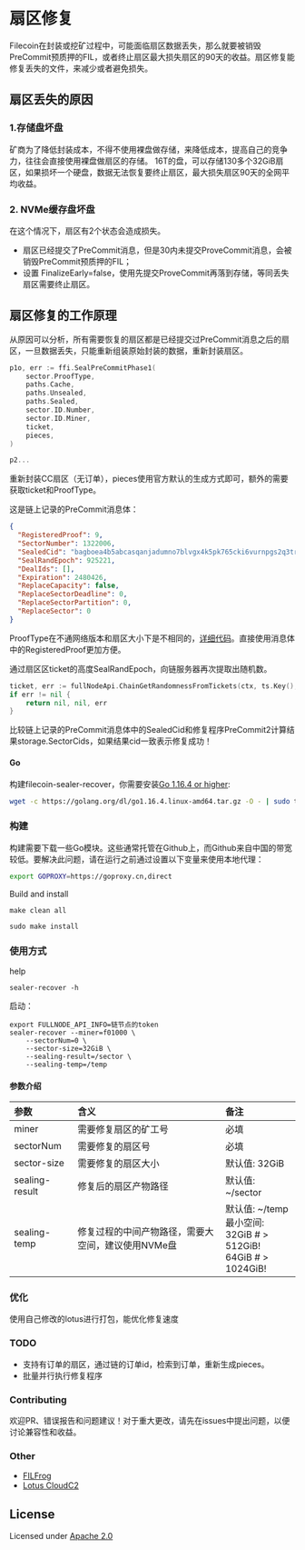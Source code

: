 # 扇区修复

Filecoin在封装或挖矿过程中，可能面临扇区数据丢失，那么就要被销毁PreCommit预质押的FIL，或者终止扇区最大损失扇区的90天的收益。扇区修复能修复丢失的文件，来减少或者避免损失。

## 扇区丢失的原因

### 1.存储盘坏盘
矿商为了降低封装成本，不得不使用裸盘做存储，来降低成本，提高自己的竞争力，往往会直接使用裸盘做扇区的存储。
16T的盘，可以存储130多个32GiB扇区，如果损坏一个硬盘，数据无法恢复要终止扇区，最大损失扇区90天的全网平均收益。

### 2. NVMe缓存盘坏盘
   在这个情况下，扇区有2个状态会造成损失。
   - 扇区已经提交了PreCommit消息，但是30内未提交ProveCommit消息，会被销毁PreCommit预质押的FIL；
   - 设置 FinalizeEarly=false，使用先提交ProveCommit再落到存储，等同丢失扇区需要终止扇区。

## 扇区修复的工作原理

从原因可以分析，所有需要恢复的扇区都是已经提交过PreCommit消息之后的扇区，一旦数据丢失，只能重新组装原始封装的数据，重新封装扇区。

```go
p1o, err := ffi.SealPreCommitPhase1(
    sector.ProofType,
    paths.Cache,
    paths.Unsealed,
    paths.Sealed,
    sector.ID.Number,
    sector.ID.Miner,
    ticket,
    pieces,
)

p2...
```
重新封装CC扇区（无订单），pieces使用官方默认的生成方式即可，额外的需要获取ticket和ProofType。

这是链上记录的PreCommit消息体：
```json
{
  "RegisteredProof": 9,
  "SectorNumber": 1322006,
  "SealedCid": "bagboea4b5abcasqanjadumno7blvgx4k5pk765cki6vurnpgs2q3trt2trkznhj3",
  "SealRandEpoch": 925221,
  "DealIds": [],
  "Expiration": 2480426,
  "ReplaceCapacity": false,
  "ReplaceSectorDeadline": 0,
  "ReplaceSectorPartition": 0,
  "ReplaceSector": 0
}
```
ProofType在不通网络版本和扇区大小下是不相同的，[详细代码]( https://github.com/filecoin-project/lotus/blob/7a38cd9286fbe8c4faf7b1f4737b6ff4dd94d011/chain/actors/builtin/miner/miner.go#L263 )。直接使用消息体中的RegisteredProof更加方便。

通过扇区区ticket的高度SealRandEpoch，向链服务器再次提取出随机数。
```go
ticket, err := fullNodeApi.ChainGetRandomnessFromTickets(ctx, ts.Key(), crypto.DomainSeparationTag_SealRandomness, ticketEpoch, buf.Bytes())
if err != nil {
    return nil, nil, err
}
```

比较链上记录的PreCommit消息体中的SealedCid和修复程序PreCommit2计算结果storage.SectorCids，如果结果cid一致表示修复成功！


#### Go

构建filecoin-sealer-recover，你需要安装[Go 1.16.4 or higher](https://golang.org/dl/):

```bash
wget -c https://golang.org/dl/go1.16.4.linux-amd64.tar.gz -O - | sudo tar -xz -C /usr/local
```

### 构建
构建需要下载一些Go模块。这些通常托管在Github上，而Github来自中国的带宽较低。要解决此问题，请在运行之前通过设置以下变量来使用本地代理：
```bash
export GOPROXY=https://goproxy.cn,direct  
```

Build and install
```base
make clean all

sudo make install
```

### 使用方式
help
```base
sealer-recover -h
```

启动：
```base
export FULLNODE_API_INFO=链节点的token
sealer-recover --miner=f01000 \
    --sectorNum=0 \ 
    --sector-size=32GiB \ 
    --sealing-result=/sector \ 
    --sealing-temp=/temp
```
#### 参数介绍
| 参数 | 含义 | 备注 |
| :-----| :----- | :----- |
| miner | 需要修复扇区的矿工号  | 必填 |
| sectorNum | 需要修复的扇区号 | 必填 |
| sector-size | 需要修复的扇区大小 | 默认值: 32GiB |
| sealing-result | 修复后的扇区产物路径 | 默认值: ~/sector |
| sealing-temp | 修复过程的中间产物路径，需要大空间，建议使用NVMe盘 | 默认值: ~/temp <br/> 最小空间: <br/> 32GiB # > 512GiB! <br/> 64GiB  # > 1024GiB! |

### 优化
使用自己修改的lotus进行打包，能优化修复速度

### TODO
- 支持有订单的扇区，通过链的订单id，检索到订单，重新生成pieces。
- 批量并行执行修复程序

### Contributing
欢迎PR、错误报告和问题建议！对于重大更改，请先在issues中提出问题，以便讨论兼容性和收益。

### Other
- [FILFrog](https://www.froghub.io/)
- [Lotus CloudC2](https://github.com/froghub-io/lotus-cloudc2)

## License

Licensed under [Apache 2.0](https://github.com/froghub-io/filecoin-sealer-recover/blob/main/LICENSE)
